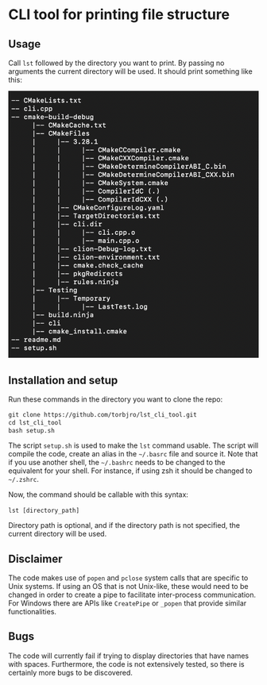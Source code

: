 # CLI tool for printing file structure

## Usage

Call `lst` followed by the directory you want to print. By passing no arguments the 
current directory will be used. It should print something like this:

![Example from this repository](./docs/example.png "Example from this repository")

## Installation and setup

Run these commands in the directory you want to clone the repo:

    git clone https://github.com/torbjro/lst_cli_tool.git
    cd lst_cli_tool
    bash setup.sh

The script `setup.sh` is used to make the `lst` command usable.
The script will compile the code, create an alias in the 
`~/.basrc` file and source it. Note that if you use another
shell, the `~/.bashrc` needs to be changed to the equivalent 
for your shell. For instance, if using zsh it should be changed to 
`~/.zshrc`.

Now, the command should be callable with this syntax:

`lst [directory_path]`

Directory path is optional, and if the directory path is not specified, 
the current directory will be used.

## Disclaimer

The code makes use of `popen` and `pclose` system calls
that are specific to Unix systems. If using an OS that is
not Unix-like, these would need to be changed in order to
create a pipe to facilitate inter-process communication.
For Windows there are APIs like `CreatePipe` or `_popen` 
that provide similar functionalities.

## Bugs

The code will currently fail if trying to display directories
that have names with spaces. Furthermore, the code is not extensively
tested, so there is certainly more bugs to be discovered.
